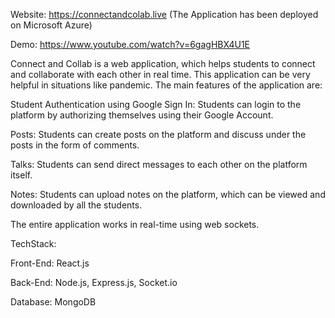 Website: https://connectandcolab.live
(The Application has been deployed on Microsoft Azure)

Demo: https://www.youtube.com/watch?v=6gagHBX4U1E

Connect and Collab is a web application, which helps students to connect and collaborate with each other in real time. This application can be very helpful in situations like pandemic. The main features of the application are:

Student Authentication using Google Sign In:
Students can login to the platform by authorizing themselves using their Google Account.


Posts:
Students can create posts on the platform and discuss under the posts in the form of comments.


Talks:
Students can send direct messages to each other on the platform itself.


Notes:
Students can upload notes on the platform, which can be viewed and downloaded by all the students.


The entire application works in real-time using web sockets.


TechStack:

Front-End: React.js

Back-End: Node.js, Express.js, Socket.io

Database: MongoDB
